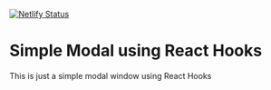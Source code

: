 [![Netlify Status](https://api.netlify.com/api/v1/badges/8a8cb0d1-7a34-4a06-b9a6-d661bfaee39d/deploy-status)](https://app.netlify.com/sites/modal-react-hooks/deploys)

# Simple Modal using React Hooks

This is just a simple modal window using React Hooks
